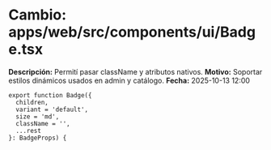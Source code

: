 # Cambio: apps/web/src/components/ui/Badge.tsx
**Descripción:** Permití pasar className y atributos nativos.
**Motivo:** Soportar estilos dinámicos usados en admin y catálogo.
**Fecha:** 2025-10-13 12:00
```tsx
export function Badge({
  children,
  variant = 'default',
  size = 'md',
  className = '',
  ...rest
}: BadgeProps) {
```
